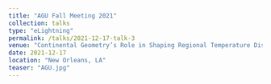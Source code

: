 ```yaml
---
title: "AGU Fall Meeting 2021"
collection: talks
type: "eLightning"
permalink: /talks/2021-12-17-talk-3
venue: "Continental Geometry’s Role in Shaping Regional Temperature Distributions"
date: 2021-12-17
location: "New Orleans, LA"
teaser: "AGU.jpg"
---
```

